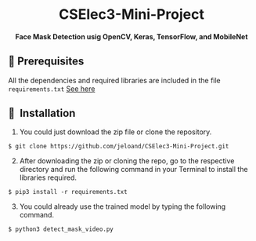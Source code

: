 <h1 align="center">CSElec3-Mini-Project</h1>

<div align="center">
  <h4>Face Mask Detection usig OpenCV, Keras, TensorFlow, and MobileNet</h4>
</div>

## :key: Prerequisites

All the dependencies and required libraries are included in the file <code>requirements.txt</code> [See here](https://github.com/jeloand/CSElec3-Mini-Project/blob/main/requirements.txt)

## 🚀&nbsp; Installation

1. You could just download the zip file or clone the repository.
```
$ git clone https://github.com/jeloand/CSElec3-Mini-Project.git
```
2. After downloading the zip or cloning the repo, go to the respective directory and run the following command in your Terminal to install the libraries required.
```
$ pip3 install -r requirements.txt
```
3. You could already use the trained model by typing the following command.
```
$ python3 detect_mask_video.py 
```
